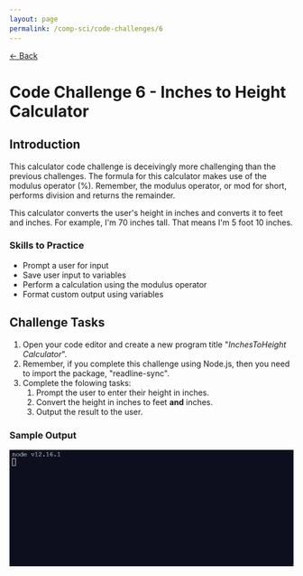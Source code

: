 ```yaml
---
layout: page
permalink: /comp-sci/code-challenges/6
---
```


[← Back](./)

# Code Challenge 6 - Inches to Height Calculator

## Introduction

This calculator code challenge is deceivingly more challenging than the previous challenges. The formula for this calculator makes use of the modulus operator (%). Remember, the modulus operator, or mod for short, performs division and returns the remainder.

This calculator converts the user's height in inches and converts it to feet and inches. For example, I'm 70 inches tall. That means I'm 5 foot 10 inches.

### Skills to Practice
- Prompt a user for input
- Save user input to variables
- Perform a calculation using the modulus operator
- Format custom output using variables

## Challenge Tasks
1. Open your code editor and create a new program title "*InchesToHeight Calculator*".
2. Remember, if you complete this challenge using Node.js, then you need to import the package, "readline-sync".
3. Complete the folowing tasks:
    1. Prompt the user to enter their height in inches.
    2. Convert the height in inches to feet **and** inches.
    3. Output the result to the user.

### Sample Output

![Sample Output](/assets/img/code-challenges/challenge-6-inches-to-height-sample.gif)